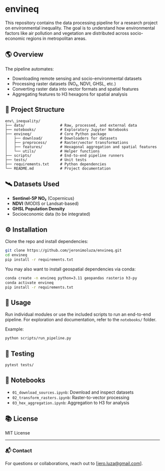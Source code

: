 # envineq

This repository contains the data processing pipeline for a research project on environmental inequality. The goal is to understand how environmental factors like air pollution and vegetation are distributed across socio-economic regions in metropolitan areas.

## 🌎 Overview

The pipeline automates:

- Downloading remote sensing and socio-environmental datasets
- Processing raster datasets (NO₂, NDVI, GHSL, etc.)
- Converting raster data into vector formats and spatial features
- Aggregating features to H3 hexagons for spatial analysis

## 📁 Project Structure

```
env\_inequality/
├── data/                # Raw, processed, and external data
├── notebooks/           # Exploratory Jupyter Notebooks
├── envineq/             # Core Python package
│   ├── download/        # Downloaders for datasets
│   ├── preprocess/      # Raster/vector transformations
│   ├── features/        # Hexagonal aggregation and spatial features
│   └── utils/           # Helper functions
├── scripts/             # End-to-end pipeline runners
├── tests/               # Unit tests
├── requirements.txt     # Python dependencies
└── README.md            # Project documentation
````

## 🛰️ Datasets Used

- **Sentinel-5P NO₂** (Copernicus)
- **NDVI** (MODIS or Landsat-based)
- **GHSL Population Density**
- Socioeconomic data (to be integrated)

## ⚙️ Installation

Clone the repo and install dependencies:

```bash
git clone https://github.com/jeronimoluza/envineq.git
cd envineq
pip install -r requirements.txt
````

You may also want to install geospatial dependencies via conda:

```bash
conda create -n envineq python=3.11 geopandas rasterio h3-py
conda activate envineq
pip install -r requirements.txt
```

## 🚀 Usage

Run individual modules or use the included scripts to run an end-to-end pipeline. For exploration and documentation, refer to the `notebooks/` folder.

Example:

```bash
python scripts/run_pipeline.py
```

## 🧪 Testing

```bash
pytest tests/
```

## 📖 Notebooks

* `01_download_sources.ipynb`: Download and inspect datasets
* `02_transform_rasters.ipynb`: Raster-to-vector processing
* `03_hex_aggregation.ipynb`: Aggregation to H3 for analysis

## 📚 License

MIT License

---

### 📬 Contact

For questions or collaborations, reach out to \[[jero.luza@gmail.com](mailto:jero.luza@gmail.com)].
